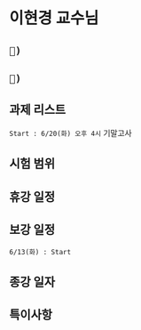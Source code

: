 # 이현경 교수님

## `📱) `

## `📩) `

## 과제 리스트

`Start : 6/20(화) 오후 4시` 기말고사

## 시험 범위

## 휴강 일정

## 보강 일정

`6/13(화) : Start`

## 종강 일자

## 특이사항
